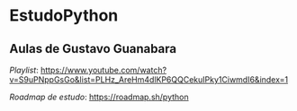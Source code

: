 # EstudoPython

## Aulas de Gustavo Guanabara

*Playlist*:
https://www.youtube.com/watch?v=S9uPNppGsGo&list=PLHz_AreHm4dlKP6QQCekuIPky1CiwmdI6&index=1

*Roadmap de estudo*:
https://roadmap.sh/python
